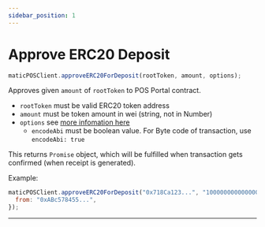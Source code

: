 ```yaml
---
sidebar_position: 1
---
```


# Approve ERC20 Deposit

```js
maticPOSClient.approveERC20ForDeposit(rootToken, amount, options);
```

Approves given `amount` of `rootToken` to POS Portal contract.

- `rootToken` must be valid ERC20 token address
- `amount` must be token amount in wei (string, not in Number)
- `options` see [more infomation here](#approveERC20TokensForDeposit)
  - `encodeAbi` must be boolean value. For Byte code of transaction, use `encodeAbi: true`

This returns `Promise` object, which will be fulfilled when transaction gets confirmed (when receipt is generated).

Example:

```js
maticPOSClient.approveERC20ForDeposit("0x718Ca123...", "1000000000000000000", {
  from: "0xABc578455...",
});
```

---
